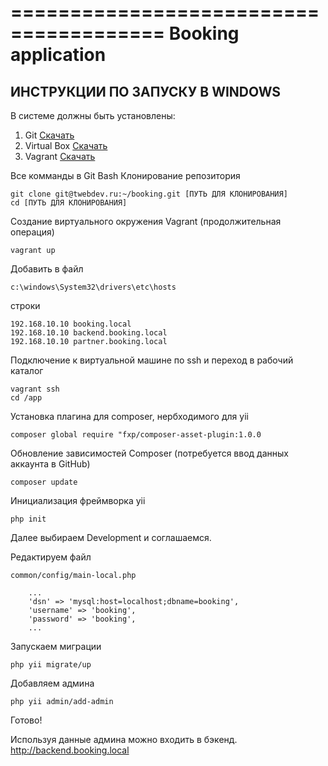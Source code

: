 =======================================
Booking application
=======================================

ИНСТРУКЦИИ ПО ЗАПУСКУ В WINDOWS
-------------------------------

В системе должны быть установлены:
1. Git [Скачать](http://git-scm.com/download/win)
2. Virtual Box [Скачать](https://www.virtualbox.org/wiki/Downloads)
3. Vagrant [Скачать](https://www.vagrantup.com/downloads.html)

Все комманды в Git Bash
Клонирование репозитория
~~~
git clone git@twebdev.ru:~/booking.git [ПУТЬ ДЛЯ КЛОНИРОВАНИЯ]
cd [ПУТЬ ДЛЯ КЛОНИРОВАНИЯ]
~~~

Создание виртуального окружения Vagrant (продолжительная операция)
~~~
vagrant up
~~~

Добавить в файл
~~~
c:\windows\System32\drivers\etc\hosts 
~~~
строки
~~~
192.168.10.10 booking.local
192.168.10.10 backend.booking.local
192.168.10.10 partner.booking.local
~~~

Подключение к виртуальной машине по ssh и переход в рабочий каталог
~~~
vagrant ssh
cd /app
~~~

Установка плагина для composer, нербходимого для yii
~~~
composer global require "fxp/composer-asset-plugin:1.0.0
~~~

Обновление зависимостей Composer (потребуется ввод данных аккаунта в GitHub)
~~~
composer update
~~~

Инициализация фреймворка yii
~~~
php init
~~~
Далее выбираем Development и соглашаемся.

Редактируем файл 
~~~
common/config/main-local.php
~~~
~~~
    ...
    'dsn' => 'mysql:host=localhost;dbname=booking',
    'username' => 'booking',
    'password' => 'booking',
    ...
~~~

Запускаем миграции
~~~
php yii migrate/up
~~~

Добавляем админа
~~~
php yii admin/add-admin
~~~


Готово!

Используя данные админа можно входить в бэкенд.
http://backend.booking.local
